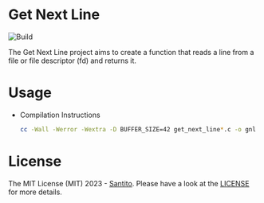 # Get Next Line
![Build](https://github.com/San-tito/get_next_line/actions/workflows/c.yml/badge.svg)

The Get Next Line project aims to create a function that reads a line from a file or file descriptor (fd) and returns it.
# Usage

- Compilation Instructions

    ```bash
    cc -Wall -Werror -Wextra -D BUFFER_SIZE=42 get_next_line*.c -o gnl
    ```

# License


The MIT License (MIT) 2023 - [Santito](https://github.com/San-tito/). Please have a look at the [LICENSE](LICENSE) for more details.
